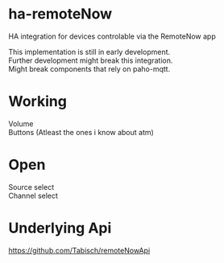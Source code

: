 # ha-remoteNow
HA integration for devices controlable via the RemoteNow app

This implementation is still in early development. \
Further development might break this integration. \
Might break components that rely on paho-mqtt.

# Working
Volume \
Buttons (Atleast the ones i know about atm)

# Open
Source select \
Channel select

# Underlying Api
https://github.com/Tabisch/remoteNowApi
